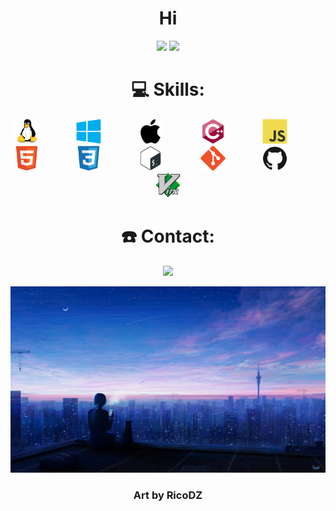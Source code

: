 <h1 align="center">Hi</h1>

<p align="center">
<img src="https://github-readme-stats.vercel.app/api/top-langs/?username=1ukidev&layout=compact&theme=radical" width="375"/> <img src="https://github-readme-stats.vercel.app/api?username=1ukidev&count_private=true&show_icons=true&theme=radical" width="450"/>
</p>

<h1 align="center">💻 Skills:</h1>
<p align="center">
    <img height="40" src="https://raw.githubusercontent.com/devicons/devicon/master/icons/linux/linux-original.svg">
    &nbsp;&nbsp;&nbsp;&nbsp;&nbsp;&nbsp;&nbsp;&nbsp;&nbsp;&nbsp;&nbsp;&nbsp;&nbsp;
    <img height="40" src="https://raw.githubusercontent.com/devicons/devicon/master/icons/windows8/windows8-original.svg">
    &nbsp;&nbsp;&nbsp;&nbsp;&nbsp;&nbsp;&nbsp;&nbsp;&nbsp;&nbsp;&nbsp;&nbsp;&nbsp;
    <img height="40" src="https://raw.githubusercontent.com/devicons/devicon/master/icons/apple/apple-original.svg">
    &nbsp;&nbsp;&nbsp;&nbsp;&nbsp;&nbsp;&nbsp;&nbsp;&nbsp;&nbsp;&nbsp;&nbsp;&nbsp;
    <img height="40" src="https://raw.githubusercontent.com/devicons/devicon/master/icons/cplusplus/cplusplus-original.svg">
    &nbsp;&nbsp;&nbsp;&nbsp;&nbsp;&nbsp;&nbsp;&nbsp;&nbsp;&nbsp;&nbsp;&nbsp;&nbsp;
    <img height="40" src="https://raw.githubusercontent.com/devicons/devicon/master/icons/javascript/javascript-original.svg">
    &nbsp;&nbsp;&nbsp;&nbsp;&nbsp;&nbsp;&nbsp;&nbsp;&nbsp;&nbsp;&nbsp;&nbsp;&nbsp;
    <img height="40" src="https://raw.githubusercontent.com/devicons/devicon/master/icons/html5/html5-original.svg">
    &nbsp;&nbsp;&nbsp;&nbsp;&nbsp;&nbsp;&nbsp;&nbsp;&nbsp;&nbsp;&nbsp;&nbsp;&nbsp;
    <img height="40" src="https://raw.githubusercontent.com/devicons/devicon/master/icons/css3/css3-original.svg">
    &nbsp;&nbsp;&nbsp;&nbsp;&nbsp;&nbsp;&nbsp;&nbsp;&nbsp;&nbsp;&nbsp;&nbsp;&nbsp;
    <img height="40" src="https://raw.githubusercontent.com/devicons/devicon/master/icons/bash/bash-original.svg">
    &nbsp;&nbsp;&nbsp;&nbsp;&nbsp;&nbsp;&nbsp;&nbsp;&nbsp;&nbsp;&nbsp;&nbsp;&nbsp;
    <img height="40" src="https://raw.githubusercontent.com/devicons/devicon/master/icons/git/git-original.svg">
    &nbsp;&nbsp;&nbsp;&nbsp;&nbsp;&nbsp;&nbsp;&nbsp;&nbsp;&nbsp;&nbsp;&nbsp;&nbsp;
    <img height="40" src="https://raw.githubusercontent.com/devicons/devicon/master/icons/github/github-original.svg">
    &nbsp;&nbsp;&nbsp;&nbsp;&nbsp;&nbsp;&nbsp;&nbsp;&nbsp;&nbsp;&nbsp;&nbsp;&nbsp;
    <img height="40" src="https://raw.githubusercontent.com/devicons/devicon/master/icons/vim/vim-original.svg">
</p>

<h1 align="center">☎️ Contact:</h1>
<p align="center">
<a href="mailto:leonardomonteiro113@gmail.com"><img src="https://img.shields.io/badge/gmail-D14836?&style=for-the-badge&logo=gmail&logoColor=white&link=mailto:leonardomonteiro113@gmail.com"></a>
</p>

<p align="center">
<img src="docs/image.jpg"/>
</p>

<h3 align="center">Art by RicoDZ</h3>
